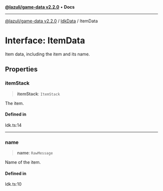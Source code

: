[**@lazuli/game-data v2.2.0**](../../../README.md) • **Docs**

***

[@lazuli/game-data v2.2.0](../../../globals.md) / [ldkData](../README.md) / ItemData

# Interface: ItemData

Item data, including the item and its name.

## Properties

### itemStack

> **itemStack**: `ItemStack`

The item.

#### Defined in

ldk.ts:14

***

### name

> **name**: `RawMessage`

Name of the item.

#### Defined in

ldk.ts:10
